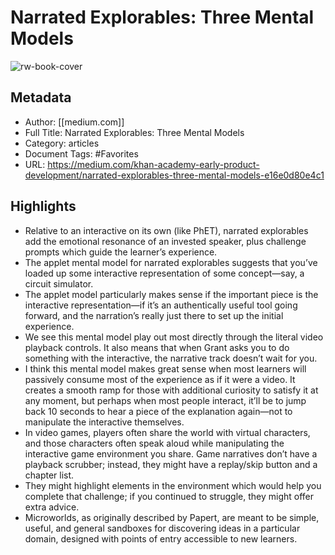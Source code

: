 # Narrated Explorables: Three Mental Models

![rw-book-cover](https://readwise-assets.s3.amazonaws.com/static/images/article4.6bc1851654a0.png)

## Metadata
- Author: [[medium.com]]
- Full Title: Narrated Explorables: Three Mental Models
- Category: articles
- Document Tags: #Favorites 
- URL: https://medium.com/khan-academy-early-product-development/narrated-explorables-three-mental-models-e16e0d80e4c1

## Highlights
- Relative to an interactive on its own (like PhET), narrated explorables add the emotional resonance of an invested speaker, plus challenge prompts which guide the learner’s experience.
- The applet mental model for narrated explorables suggests that you’ve loaded up some interactive representation of some concept—say, a circuit simulator.
- The applet model particularly makes sense if the important piece is the interactive representation—if it’s an authentically useful tool going forward, and the narration’s really just there to set up the initial experience.
- We see this mental model play out most directly through the literal video playback controls. It also means that when Grant asks you to do something with the interactive, the narrative track doesn’t wait for you.
- I think this mental model makes great sense when most learners will passively consume most of the experience as if it were a video. It creates a smooth ramp for those with additional curiosity to satisfy it at any moment, but perhaps when most people interact, it’ll be to jump back 10 seconds to hear a piece of the explanation again—not to manipulate the interactive themselves.
- In video games, players often share the world with virtual characters, and those characters often speak aloud while manipulating the interactive game environment you share. Game narratives don’t have a playback scrubber; instead, they might have a replay/skip button and a chapter list.
- They might highlight elements in the environment which would help you complete that challenge; if you continued to struggle, they might offer extra advice.
- Microworlds, as originally described by Papert, are meant to be simple, useful, and general sandboxes for discovering ideas in a particular domain, designed with points of entry accessible to new learners.
